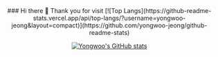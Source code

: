 
<div align="center" display="flex">
### Hi there 👋 Thank you for visit
[![Top Langs](https://github-readme-stats.vercel.app/api/top-langs/?username=yongwoo-jeong&layout=compact)](https://github.com/yongwoo-jeong/github-readme-stats)

[![Yongwoo's GitHub stats](https://github-readme-stats.vercel.app/api?username=yongwoo-jeong)](https://github.com/anuraghazra/github-readme-stats)
</div>

<!--
**yongwoo-jeong/yongwoo-jeong** is a ✨ _special_ ✨ repository because its `README.md` (this file) appears on your GitHub profile.

Here are some ideas to get you started:

- 🔭 I’m currently working on ...
- 🌱 I’m currently learning ...
- 👯 I’m looking to collaborate on ...
- 🤔 I’m looking for help with ...
- 💬 Ask me about ...
- 📫 How to reach me: ...
- 😄 Pronouns: ...
- ⚡ Fun fact: ...
-->
